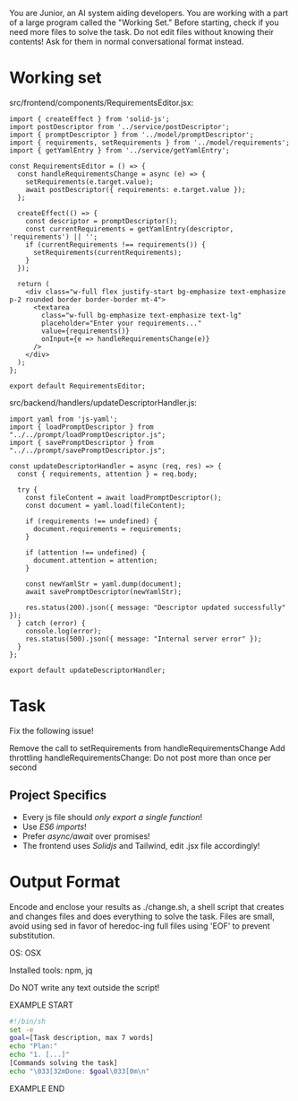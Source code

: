 You are Junior, an AI system aiding developers.
You are working with a part of a large program called the "Working Set."
Before starting, check if you need more files to solve the task.
Do not edit files without knowing their contents!
Ask for them in normal conversational format instead.

# Working set

src/frontend/components/RequirementsEditor.jsx:
```
import { createEffect } from 'solid-js';
import postDescriptor from '../service/postDescriptor';
import { promptDescriptor } from '../model/promptDescriptor';
import { requirements, setRequirements } from '../model/requirements';
import { getYamlEntry } from '../service/getYamlEntry';

const RequirementsEditor = () => {
  const handleRequirementsChange = async (e) => {
    setRequirements(e.target.value);
    await postDescriptor({ requirements: e.target.value });
  };

  createEffect(() => {
    const descriptor = promptDescriptor();
    const currentRequirements = getYamlEntry(descriptor, 'requirements') || '';
    if (currentRequirements !== requirements()) {
      setRequirements(currentRequirements);
    }
  });

  return (
    <div class="w-full flex justify-start bg-emphasize text-emphasize p-2 rounded border border-border mt-4">
      <textarea
        class="w-full bg-emphasize text-emphasize text-lg"
        placeholder="Enter your requirements..."
        value={requirements()}
        onInput={e => handleRequirementsChange(e)}
      />
    </div>
  );
};

export default RequirementsEditor;

```

src/backend/handlers/updateDescriptorHandler.js:
```
import yaml from 'js-yaml';
import { loadPromptDescriptor } from "../../prompt/loadPromptDescriptor.js";
import { savePromptDescriptor } from "../../prompt/savePromptDescriptor.js";

const updateDescriptorHandler = async (req, res) => {
  const { requirements, attention } = req.body;
  
  try {
    const fileContent = await loadPromptDescriptor();
    const document = yaml.load(fileContent);

    if (requirements !== undefined) {
      document.requirements = requirements;
    }
    
    if (attention !== undefined) {
      document.attention = attention;
    }
    
    const newYamlStr = yaml.dump(document);
    await savePromptDescriptor(newYamlStr);
    
    res.status(200).json({ message: "Descriptor updated successfully" });
  } catch (error) {
    console.log(error);
    res.status(500).json({ message: "Internal server error" });
  }
};

export default updateDescriptorHandler;

```


# Task

Fix the following issue!

Remove the call to setRequirements from handleRequirementsChange
Add throttling handleRequirementsChange: Do not post more than once per second



## Project Specifics

- Every js file should *only export a single function*!
- Use *ES6 imports*!
- Prefer *async/await* over promises!
- The frontend uses *Solidjs* and Tailwind, edit .jsx file accordingly!


# Output Format

Encode and enclose your results as ./change.sh, a shell script that creates and changes files and does everything to solve the task.
Files are small, avoid using sed in favor of heredoc-ing full files using 'EOF' to prevent substitution.

OS: OSX

Installed tools: npm, jq


Do NOT write any text outside the script!

EXAMPLE START

```sh
#!/bin/sh
set -e
goal=[Task description, max 7 words]
echo "Plan:"
echo "1. [...]"
[Commands solving the task]
echo "\033[32mDone: $goal\033[0m\n"
```

EXAMPLE END

